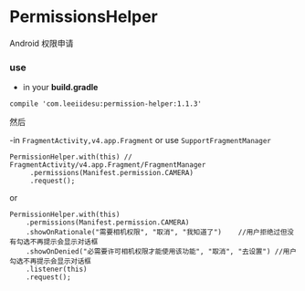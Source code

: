# PermissionsHelper
Android 权限申请

### use
- in your **build.gradle**

```
compile 'com.leeiidesu:permission-helper:1.1.3'
````

然后


-in `FragmentActivity,v4.app.Fragment` or use `SupportFragmentManager`

```
PermissionHelper.with(this) // FragmentActivity/v4.app.Fragment/FragmentManager
     .permissions(Manifest.permission.CAMERA) 
     .request();
```

or


```
PermissionHelper.with(this)
    .permissions(Manifest.permission.CAMERA)
    .showOnRationale("需要相机权限", "取消", "我知道了")    //用户拒绝过但没有勾选不再提示会显示对话框
    .showOnDenied("必需要许可相机权限才能使用该功能", "取消", "去设置") //用户勾选不再提示会显示对话框
    .listener(this)
    .request();
```

